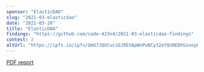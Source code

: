 ```yaml
---
sponsor: "ElasticDAO"
slug: "2021-03-elasticdao"
date: "2021-03-20"
title: "ElasticDAO"
findings: "https://github.com/code-423n4/2021-03-elasticdao-findings"
contest: 2
altUrl: "https://ipfs.io/ipfs/QmU7JQUCuciGJ9EVApWnPvBCy32eYQnREDFGsxoyDR6w3j?filename=Code%20423n4%20ElasticDAO%20Findings%20and%20Analysis.pdf"
---
```


[PDF report](https://ipfs.io/ipfs/QmU7JQUCuciGJ9EVApWnPvBCy32eYQnREDFGsxoyDR6w3j?filename=Code%20423n4%20ElasticDAO%20Findings%20and%20Analysis.pdf)